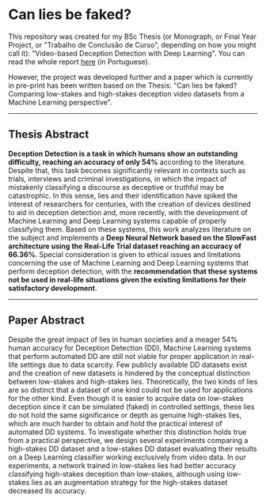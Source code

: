 # Can lies be faked?

This repository was created for my BSc Thesis (or Monograph, or Final Year Project, or "Trabalho de Conclusão de Curso", depending on how you might call it): "Video-based Deception Detection with Deep Learning". You can read the whole report [here](https://github.com/MahatKC/SlowFastDeceptionDetection/blob/master/Video-Based%20Deception%20Detection%20with%20Deep%20Learning.pdf) (in Portuguese).

However, the project was developed further and a paper which is currently in pre-print has been written based on the Thesis: "Can lies be faked? Comparing low-stakes and high-stakes deception video datasets from a Machine Learning perspective".

---

## Thesis Abstract

**Deception Detection is a task in which humans show an outstanding difficulty, reaching an accuracy of only 54%** according to the literature. Despite that, this task becomes significantly relevant in contexts such as trials, interviews and criminal investigations, in which the impact of mistakenly classifying a discourse as deceptive or truthful may be catastrophic. In this sense, lies and their identification have spiked the interest of researchers for centuries, with the creation of devices destined to aid in deception detection and, more recently, with the development of Machine Learning and Deep Learning systems capable of properly classifying them. Based on these systems, this work analyzes literature on the subject and implements a **Deep Neural Network based on the SlowFast architecture using the Real-Life Trial dataset reaching an accuracy of 66.36%**. Special consideration is given to ethical issues and limitations concerning the use of Machine Learning and Deep Learning systems that perform deception detection, with the **recommendation that these systems not be used in real-life situations given the existing limitations for their satisfactory development**.

----

## Paper Abstract

Despite the great impact of lies in human societies and a meager 54\% human accuracy for Deception Detection (DD), Machine Learning systems that perform automated DD are still not viable for proper application in real-life settings due to data scarcity. Few publicly available DD datasets exist and the creation of new datasets is hindered by the conceptual distinction between low-stakes and high-stakes lies. Theoretically, the two kinds of lies are so distinct that a dataset of one kind could not be used for applications for the other kind. Even though it is easier to acquire data on low-stakes deception since it can be simulated (faked) in controlled settings, these lies do not hold the same significance or depth as genuine high-stakes lies, which are much harder to obtain and hold the practical interest of automated DD systems. To investigate whether this distinction holds true from a practical perspective, we design several experiments comparing a high-stakes DD dataset and a low-stakes DD dataset evaluating their results on a Deep Learning classifier working exclusively from video data. In our experiments, a network trained in low-stakes lies had better accuracy classifying high-stakes deception than low-stakes, although using low-stakes lies as an augmentation strategy for the high-stakes dataset decreased its accuracy.
